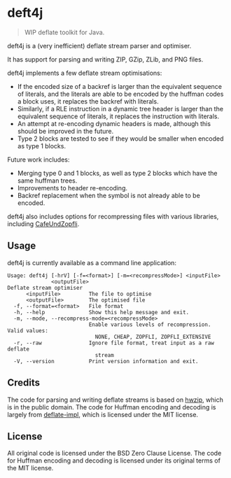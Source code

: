 # deft4j

> WIP deflate toolkit for Java.

deft4j is a (very inefficient) deflate stream parser and optimiser.

It has support for parsing and writing ZIP, GZip, ZLib, and PNG files.

deft4j implements a few deflate stream optimisations:

- If the encoded size of a backref is larger than the equivalent sequence of literals, and the literals are able to be encoded by the huffman codes a block uses, it replaces the backref with literals.
- Similarly, if a RLE instruction in a dynamic tree header is larger than the equivalent sequence of literals, it replaces the instruction with literals.
- An attempt at re-encoding dynamic headers is made, although this should be improved in the future.
- Type 2 blocks are tested to see if they would be smaller when encoded as type 1 blocks.

Future work includes:
- Merging type 0 and 1 blocks, as well as type 2 blocks which have the same huffman trees.
- Improvements to header re-encoding.
- Backref replacement when the symbol is not already able to be encoded.

deft4j also includes options for recompressing files with various libraries, including [CafeUndZopfli](https://github.com/eustas/CafeUndZopfli).

## Usage

deft4j is currently available as a command line application:

```
Usage: deft4j [-hrV] [-f=<format>] [-m=<recompressMode>] <inputFile>
              <outputFile>
Deflate stream optimiser
      <inputFile>         The file to optimise
      <outputFile>        The optimised file
  -f, --format=<format>   File format
  -h, --help              Show this help message and exit.
  -m, --mode, --recompress-mode=<recompressMode>
                          Enable various levels of recompression. Valid values:
                            NONE, CHEAP, ZOPFLI, ZOPFLI_EXTENSIVE
  -r, --raw               Ignore file format, treat input as a raw deflate
                            stream
  -V, --version           Print version information and exit.
```

## Credits

The code for parsing and writing deflate streams is based on [hwzip](https://www.hanshq.net/zip.html), which is in the public domain.
The code for Huffman encoding and decoding is largely from [deflate-impl](https://github.com/RidgeX/deflate-impl), which is licensed under the MIT license.

## License

All original code is licensed under the BSD Zero Clause License. The code for Huffman encoding and decoding is licensed under its original terms of the MIT license.
